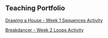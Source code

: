 ## Teaching Portfolio

[Drawing a House - Week 1 Sequences Activity](https://youtu.be/LNCdDizV77w)

[Breakdancer - Week 2 Loops Activity](https://youtu.be/xaPkE8ijmnY)
